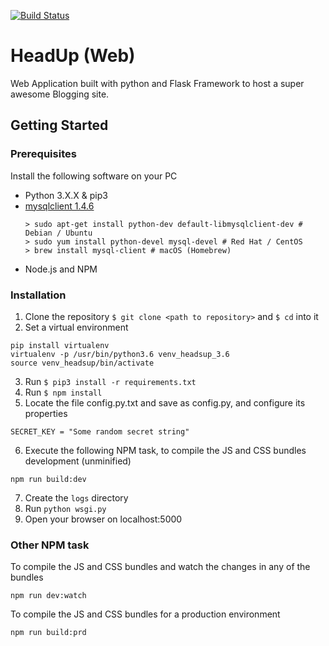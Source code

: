 [![Build Status](https://travis-ci.org/jctt1983/HeadsUp.svg?branch=master)](https://travis-ci.org/jctt1983/HeadsUp)

# HeadUp (Web)

Web Application built with python and Flask Framework to host a super awesome Blogging site.

## Getting Started

### Prerequisites

Install the following software on your PC

- Python 3.X.X & pip3
- [mysqlclient 1.4.6](https://pypi.org/project/mysqlclient/)
	```
	> sudo apt-get install python-dev default-libmysqlclient-dev # Debian / Ubuntu
	> sudo yum install python-devel mysql-devel # Red Hat / CentOS
	> brew install mysql-client # macOS (Homebrew)
	```
- Node.js and NPM

### Installation

1. Clone the repository `$ git clone <path to repository>` and `$ cd` into it
2. Set a virtual environment
```
pip install virtualenv
virtualenv -p /usr/bin/python3.6 venv_headsup_3.6
source venv_headsup/bin/activate
```
3. Run `$ pip3 install -r requirements.txt`
4. Run `$ npm install`
5. Locate the file config.py.txt and save as config.py, and configure its properties
```
SECRET_KEY = "Some random secret string"
```
6. Execute the following NPM task, to compile the JS and CSS bundles development (unminified)
```
npm run build:dev
```
7. Create the `logs` directory
7. Run `python wsgi.py`
8. Open your browser on localhost:5000


### Other NPM task

To compile the JS and CSS bundles and watch the changes in any of the bundles

```
npm run dev:watch
```

To compile the JS and CSS bundles for a production environment

```
npm run build:prd
```
